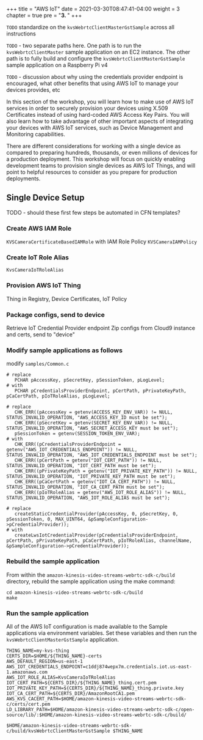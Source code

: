 +++
title = "AWS IoT"
date = 2021-03-30T08:47:41-04:00
weight = 3
chapter = true
pre = "<b>3. </b>"
+++

`TODO` standardize on the `kvsWebrtcClientMasterGstSample` across all instructions

`TODO` - two separate paths here. One path is to run the `kvsWebrtcClientMaster` sample application on an EC2 instance. The other path is to fully build and configure the `kvsWebrtcClientMasterGstSample` sample application on a Raspberry Pi v4

`TODO` - discussion about why using the credentials provider endpoint is encouraged, what other benefits that using AWS IoT to manage your devices provides, etc

In this section of the workshop, you will learn how to make use of AWS IoT services in order to securely provision your devices using X.509 Certificates instead of using hard-coded AWS Access Key Pairs. You will also learn how to take advantage of other important aspects of integrating your devices with AWS IoT services, such as Device Management and Monitoring capabilities.

There are different considerations for working with a single device as compared to preparing hundreds, thousands, or even millions of devices for a production deployment. This workshop will focus on quickly enabling development teams to provision single devices as AWS IoT Things, and will point to helpful resources to consider as you prepare for production deployments.

## Single Device Setup

TODO - should these first few steps be automated in CFN templates?

### Create AWS IAM Role
 `KVSCameraCertificateBasedIAMRole` with IAM Role Policy `KVSCameraIAMPolicy`  

### Create IoT Role Alias
`KvsCameraIoTRoleAlias`

### Provision AWS IoT Thing
Thing in Registry, Device Certificates, IoT Policy

### Package configs, send to device

Retrieve IoT Credential Provider endpoint
Zip configs from Cloud9 instance and certs, send to "device"

### Modify sample applications as follows

modify `samples/Common.c`

```
# replace
   PCHAR pAccessKey, pSecretKey, pSessionToken, pLogLevel;
# with
   PCHAR pCredentialsProviderEndpoint, pCertPath, pPrivateKeyPath, pCaCertPath, pIoTRoleAlias, pLogLevel;
```

```
# replace
   CHK_ERR((pAccessKey = getenv(ACCESS_KEY_ENV_VAR)) != NULL, STATUS_INVALID_OPERATION, "AWS_ACCESS_KEY_ID must be set");
   CHK_ERR((pSecretKey = getenv(SECRET_KEY_ENV_VAR)) != NULL, STATUS_INVALID_OPERATION, "AWS_SECRET_ACCESS_KEY must be set");
   pSessionToken = getenv(SESSION_TOKEN_ENV_VAR);
# with
   CHK_ERR((pCredentialsProviderEndpoint = getenv("AWS_IOT_CREDENTIALS_ENDPOINT")) != NULL, STATUS_INVALID_OPERATION, "AWS_IOT_CREDENTIALS_ENDPOINT must be set");
   CHK_ERR((pCertPath = getenv("IOT_CERT_PATH")) != NULL, STATUS_INVALID_OPERATION, "IOT_CERT_PATH must be set");
   CHK_ERR((pPrivateKeyPath = getenv("IOT_PRIVATE_KEY_PATH")) != NULL, STATUS_INVALID_OPERATION, "IOT_PRIVATE_KEY_PATH must be set");
   CHK_ERR((pCaCertPath = getenv("IOT_CA_CERT_PATH")) != NULL, STATUS_INVALID_OPERATION, "IOT_CA_CERT_PATH must be set");
   CHK_ERR((pIoTRoleAlias = getenv("AWS_IOT_ROLE_ALIAS")) != NULL, STATUS_INVALID_OPERATION, "AWS_IOT_ROLE_ALIAS must be set");
```

```
# replace
   createStaticCredentialProvider(pAccessKey, 0, pSecretKey, 0, pSessionToken, 0, MAX_UINT64, &pSampleConfiguration->pCredentialProvider));
# with
   createLwsIotCredentialProvider(pCredentialsProviderEndpoint, pCertPath, pPrivateKeyPath, pCaCertPath, pIoTRoleAlias, channelName, &pSampleConfiguration->pCredentialProvider));
```

### Rebuild the sample application

From within the `amazon-kinesis-video-streams-webrtc-sdk-c/build` directory, rebuild the sample application using the make command:

```
cd amazon-kinesis-video-streams-webrtc-sdk-c/build
make
```

### Run the sample application

All of the AWS IoT configuration is made available to the Sample applications via environment variables. Set these variables and then run the `kvsWebrtcClientMasterGstSample` application.

```
THING_NAME=my-kvs-thing
CERTS_DIR=$HOME/${THING_NAME}-certs
AWS_DEFAULT_REGION=us-east-1
AWS_IOT_CREDENTIALS_ENDPOINT=c1ddj874wepx7m.credentials.iot.us-east-1.amazonaws.com
AWS_IOT_ROLE_ALIAS=KvsCameraIoTRoleAlias
IOT_CERT_PATH=${CERTS_DIR}/${THING_NAME}_thing.cert.pem
IOT_PRIVATE_KEY_PATH=${CERTS_DIR}/${THING_NAME}_thing.private.key
IOT_CA_CERT_PATH=${CERTS_DIR}/AmazonRootCA1.pem
AWS_KVS_CACERT_PATH=$HOME/amazon-kinesis-video-streams-webrtc-sdk-c/certs/cert.pem
LD_LIBRARY_PATH=$HOME/amazon-kinesis-video-streams-webrtc-sdk-c/open-source/lib/:$HOME/amazon-kinesis-video-streams-webrtc-sdk-c/build/

$HOME/amazon-kinesis-video-streams-webrtc-sdk-c/build/kvsWebrtcClientMasterGstSample $THING_NAME
